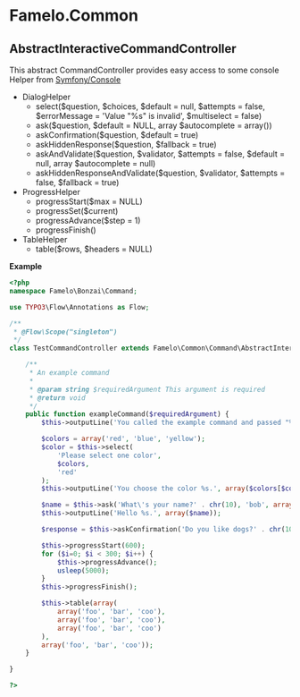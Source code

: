 Famelo.Common
=============

AbstractInteractiveCommandController
--------------------------------------------------------

This abstract CommandController provides easy access to some console Helper from [Symfony/Console](http://symfony.com/doc/current/components/console/helpers/index.html)

- DialogHelper
    - select($question, $choices, $default = null, $attempts = false, $errorMessage = 'Value "%s" is invalid', $multiselect = false)
    - ask($question, $default = NULL, array $autocomplete = array())
    - askConfirmation($question, $default = true)
    - askHiddenResponse($question, $fallback = true)
    - askAndValidate($question, $validator, $attempts = false, $default = null, array $autocomplete = null)
    - askHiddenResponseAndValidate($question, $validator, $attempts = false, $fallback = true)
- ProgressHelper
    - progressStart($max = NULL)
    - progressSet($current)
    - progressAdvance($step = 1)
    - progressFinish()
- TableHelper
    - table($rows, $headers = NULL)

**Example**

```php
<?php
namespace Famelo\Bonzai\Command;

use TYPO3\Flow\Annotations as Flow;

/**
 * @Flow\Scope("singleton")
 */
class TestCommandController extends Famelo\Common\Command\AbstractInteractiveCommandController {

	/**
	 * An example command
	 *
	 * @param string $requiredArgument This argument is required
	 * @return void
	 */
	public function exampleCommand($requiredArgument) {
		$this->outputLine('You called the example command and passed "%s" as the first argument.', array($requiredArgument));

		$colors = array('red', 'blue', 'yellow');
		$color = $this->select(
			'Please select one color',
			$colors,
			'red'
		);
		$this->outputLine('You choose the color %s.', array($colors[$color]));

		$name = $this->ask('What\'s your name?' . chr(10), 'bob', array('bob', 'sally', 'blake'));
		$this->outputLine('Hello %s.', array($name));

		$response = $this->askConfirmation('Do you like dogs?' . chr(10));

		$this->progressStart(600);
		for ($i=0; $i < 300; $i++) {
			$this->progressAdvance();
			usleep(5000);
		}
		$this->progressFinish();

		$this->table(array(
			array('foo', 'bar', 'coo'),
			array('foo', 'bar', 'coo'),
			array('foo', 'bar', 'coo')
		),
		array('foo', 'bar', 'coo'));
	}

}

?>
```
